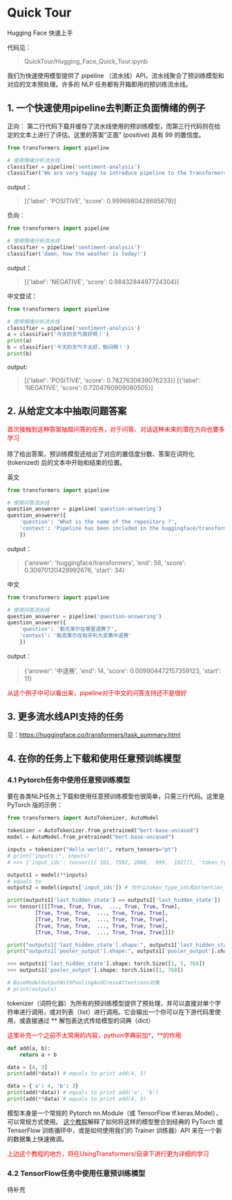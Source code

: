 # Quick Tour
Hugging Face 快速上手

代码见：
> QuickTour/Hugging_Face_Quick_Tour.ipynb

我们为快速使用模型提供了 pipeline （流水线）API。流水线聚合了预训练模型和对应的文本预处理。许多的 NLP 任务都有开箱即用的预训练流水线。

## 1. 一个快速使用pipeline去判断正负面情绪的例子

正向：
第二行代码下载并缓存了流水线使用的预训练模型，而第三行代码则在给定的文本上进行了评估。这里的答案“正面” (positive) 具有 99 的置信度。
```python
from transformers import pipeline

# 使用情绪分析流水线
classifier = pipeline('sentiment-analysis')
classifier('We are very happy to introduce pipeline to the transformers repository.')
```
output：
> [{'label': 'POSITIVE', 'score': 0.9996980428695679}]


负向：
```python
from transformers import pipeline

# 使用情绪分析流水线
classifier = pipeline('sentiment-analysis')
classifier('damn, how the weather is today!')
```
output：
> [{'label': 'NEGATIVE', 'score': 0.9843284487724304}]

中文尝试：
```python
from transformers import pipeline

# 使用情绪分析流水线
classifier = pipeline('sentiment-analysis')
a = classifier('今天的天气真好啊！')
print(a)
b = classifier('今天的天气不太好，郁闷啊！')
print(b)
```
output:
> [{'label': 'POSITIVE', 'score': 0.7827630639076233}]
[{'label': 'NEGATIVE', 'score': 0.7204760909080505}]


## 2. 从给定文本中抽取问题答案

<font color='red'>
首次接触到这种答案抽取问答的任务，对于问答、对话这种未来的潜在方向也要多学习&nbsp
</font>
<br>
<br>
除了给出答案，预训练模型还给出了对应的置信度分数、答案在词符化 (tokenized) 后的文本中开始和结束的位置。

英文
```python
from transformers import pipeline

# 使用问答流水线
question_answerer = pipeline('question-answering')
question_answerer({
    'question': 'What is the name of the repository ?',
    'context': 'Pipeline has been included in the huggingface/transformers repository'
    })
```
output：
> {'answer': 'huggingface/transformers',
 'end': 58,
 'score': 0.30970120429992676,
 'start': 34}


中文
```python
from transformers import pipeline

# 使用问答流水线
question_answerer = pipeline('question-answering')
question_answerer({
    'question': '勒克莱尔在哪里退赛了',
    'context': '勒克莱尔在匈牙利大奖赛中退赛'
    })
```
output：
> {'answer': '中退赛', 'end': 14, 'score': 0.009904472157359123, 'start': 11}

<font color='red'>
从这个例子中可以看出来，pipeline对于中文的问答支持还不是很好
</font>

## 3. 更多流水线API支持的任务

见：https://huggingface.co/transformers/task_summary.html


## 4. 在你的任务上下载和使用任意预训练模型

### 4.1 Pytorch任务中使用任意预训练模型

要在各类NLP任务上下载和使用任意预训练模型也很简单，只需三行代码。这里是 PyTorch 版的示例：
```python
from transformers import AutoTokenizer, AutoModel

tokenizer = AutoTokenizer.from_pretrained("bert-base-uncased")
model = AutoModel.from_pretrained("bert-base-uncased")

inputs = tokenizer("Hello world!", return_tensors="pt")
# print("inputs：", inputs) 
# >>> {'input_ids': tensor([[ 101, 7592, 2088,  999,  102]]), 'token_type_ids': tensor([[0, 0, 0, 0, 0]]), 'attention_mask': tensor([[1, 1, 1, 1, 1]])}

outputs1 = model(**inputs)
# equals to
outputs2 = model(inputs['input_ids']) # 为什么token_type_ids和attention_mask没有用到，可能还需要根据之后的教程进一步学习了

print(outputs1['last_hidden_state'] == outputs2['last_hidden_state'])
>>> tensor([[[True, True, True,  ..., True, True, True],
         [True, True, True,  ..., True, True, True],
         [True, True, True,  ..., True, True, True],
         [True, True, True,  ..., True, True, True],
         [True, True, True,  ..., True, True, True]]])

print("outputs1['last_hidden_state'].shape:", outputs1['last_hidden_state'].shape)
print("outputs1['pooler_output'].shape:", outputs1['pooler_output'].shape)

>>> outputs1['last_hidden_state'].shape: torch.Size([1, 5, 768])
>>> outputs1['pooler_output'].shape: torch.Size([1, 768])

# BaseModelOutputWithPoolingAndCrossAttentions对象
# print(outputs) 
```

tokenizer（词符化器）为所有的预训练模型提供了预处理，并可以直接对单个字符串进行调用，或对列表（list）进行调用。它会输出一个你可以在下游代码里使用，或直接通过 ** 解包表达式传给模型的词典（dict）

<font color='red'>
这里补充一个之前不太常用的内容，python字典前加*，**的作用
</font>

```python
def add(a, b):
    return a + b

data = [4, 3]
print(add(*data)) # equals to print add(4, 3)

data = {'a': 4, 'b': 3}
print(add(*data)) # equals to print add('a', 'b')
print(add(**data) # equals to print add(4, 3)
```

模型本身是一个常规的 Pytorch nn.Module（或 TensorFlow tf.keras.Model），可以常规方式使用。 [这个教程](https://huggingface.co/transformers/training.html)解释了如何将这样的模型整合到经典的 PyTorch 或 TensorFlow 训练循环中，或是如何使用我们的 Trainer 训练器）API 来在一个新的数据集上快速微调。

<font color="red">
上边这个教程的地方，将在UsingTransformers/目录下进行更为详细的学习
</font>

### 4.2 TensorFlow任务中使用任意预训练模型
待补充
